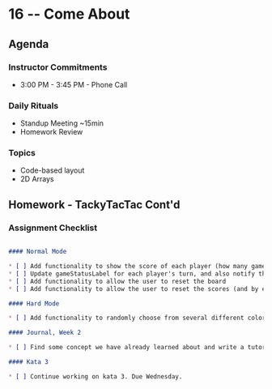 # 16 -- Come About

## Agenda

### Instructor Commitments

* 3:00 PM - 3:45 PM - Phone Call

### Daily Rituals

* Standup Meeting ~15min
* Homework Review

### Topics

* Code-based layout
* 2D Arrays

## Homework - TackyTacTac Cont'd


### Assignment Checklist
```markdown

#### Normal Mode

* [ ] Add functionality to show the score of each player (how many games won) as well as how many games were a stalemate
* [ ] Update gameStatusLabel for each player's turn, and also notify the user when a player has one
* [ ] Add functionality to allow the user to reset the board
* [ ] Add functionality to allow the user to reset the scores (and by extension, the board as well)

#### Hard Mode

* [ ] Add functionality to randomly choose from several different colors for each player so each game shows different sets of game board colors

#### Journal, Week 2

* [ ] Find some concept we have already learned about and write a tutorial about it. It could be a framework or set of classes in the iOS SDK, or some concept from Swift we've used in class or in homework. For tonight, just perform some research about which concept you'd like to cover and maybe make some bullet points on the major areas you'd like to cover in your tutorial.

#### Kata 3

* [ ] Continue working on kata 3. Due Wednesday.
```

